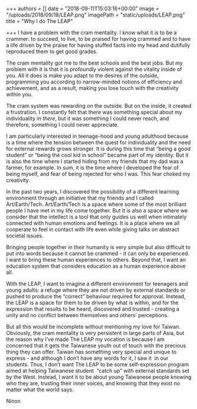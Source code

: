 +++
authors = []
date = "2018-09-11T15:03:16+00:00"
image = "/uploads/2018/09/18/LEAP.png"
imagePath = "static/uploads/LEAP.png"
title = "Why I do The LEAP"

+++
I have a problem with the cram mentality. I know what it is to be a crammer: to succeed, to live, to be praised for having crammed and to have a life driven by the praise for having stuffed facts into my head and dutifully reproduced them to get good grades.

The cram mentality got me to the best schools and the best jobs. But my problem with it is that it is profoundly violent against the vitality inside of you. All it does is make you adapt to the desires of the outside, programming you according to narrow-minded notions of efficiency and achievement, and as a result, making you lose touch with the creativity within you.

The cram system was rewarding on the outside. But on the inside, it created a frustration. I constantly felt that there was something special about my individuality _in there_, but it was something I could never reach, and therefore, something I could never appreciate.

I am particularly interested in teenage-hood and young adulthood because is a time where the tension between the quest for individuality and the need for external rewards grows stronger. It is during this time that “being a good student” or “being the cool kid in school” became part of my identity. But it is also the time where I started hiding from my friends that my dad was a farmer, for example. In sum, it is the time where I developed the fear of being myself, and fear of being rejected for who I was. This fear choked my creativity.

In the past two years, I discovered the possibility of a different learning environment through an initiative that my friends and I called Art/Earth/Tech. Art/Earth/Tech is a space where some of the most brilliant people I have met in my life come together. But it is also a space where we consider that the intellect is a tool that only guides us well when intimately connected with human emotions and feelings. It is a place where we all cooperate to feel in contact with life even while giving talks on abstract societal issues.

Bringing people together in their humanity is very simple but also difficult to put into words because it cannot be crammed - it can only be experienced. I want to bring these human experiences to others. Beyond that, I want an education system that considers education as a human experience above all.

With the LEAP, I want to imagine a different environment for teenagers and young adults: a refuge where they are not driven by external standards or pushed to produce the “correct” behaviour required for approval. Instead, the LEAP is a space for them to be driven by what is within, and for the expression that results to be heard, discovered and trusted - creating a unity and no conflict between themselves and others’ perceptions.

But all this would be incomplete without mentioning my love for Taiwan. Obviously, the cram mentality is very persistent in large parts of Asia, but the reason why I’ve made The LEAP my vocation is because I am concerned that it gets the Taiwanese youth out of touch with the precious thing they can offer. Taiwan has something very special and unique to express - and although I don’t have any words for it, I saw it  in our students. Thus, I don’t want The LEAP to be some self-expression program aimed at helping Taiwanese student  “catch up” with external standards set by the West. Instead, I want it to be about young Taiwanese people knowing who they are, trusting their inner voices, and knowing that they exist no matter what the world says.

Ninon